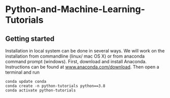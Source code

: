 # Python-and-Machine-Learning-Tutorials

## Getting started

Installation in local system can be done in several ways. We will work on the installation from commandline (linux/ mac OS X) or from 
anaconda command prompt (windows). First, download and install Anaconda. Instructions can be found at www.anaconda.com/download.
Then open a terminal and run

```
conda update conda
conda create -n python-tutorials python==3.8
conda activate python-tutorials
```



